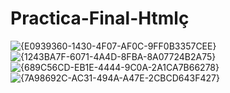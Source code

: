 # Practica-Final-Htmlç
![{E0939360-1430-4F07-AF0C-9FF0B3357CEE}](https://github.com/user-attachments/assets/2930e4cd-90df-4557-a33f-e8e1b83e805d)
![{1243BA7F-6071-4A4D-8FBA-8A07724B2A75}](https://github.com/user-attachments/assets/5bb46989-6ecb-4a02-8c2a-6f2f17349345)
![{689C56CD-EB1E-4444-9C0A-2A1CA7B66278}](https://github.com/user-attachments/assets/8310b8a8-c4ab-4a23-8c27-280a95e8e7fe)
![{7A98692C-AC31-494A-A47E-2CBCD643F427}](https://github.com/user-attachments/assets/daa2040b-40d3-4abb-8633-0ff374de4edf)
